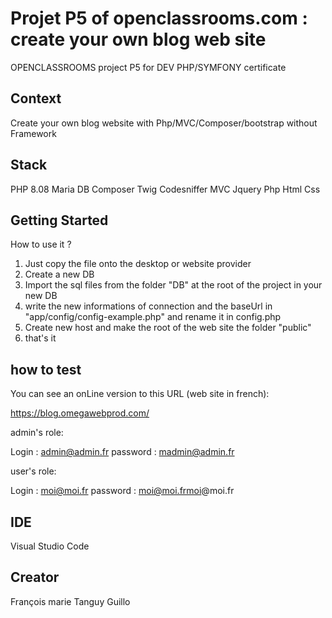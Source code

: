 # Projet P5 of openclassrooms.com : create your own blog web site

OPENCLASSROOMS project P5 for DEV PHP/SYMFONY certificate

## Context

Create your own blog website with Php/MVC/Composer/bootstrap without Framework

## Stack

 PHP 8.08
 Maria DB
 Composer
 Twig
 Codesniffer
 MVC
 Jquery
 Php
 Html
 Css

## Getting Started

How to use it ?

1) Just copy the file onto the desktop or website provider
2) Create a new DB
3) Import the sql files from the folder "DB" at the root of the project in your new DB
4) write the new informations of connection and the baseUrl  in "app/config/config-example.php" and rename it in config.php
5) Create new host and make the root of the web site the folder "public"
6) that's it

## how to test

You can see an onLine version to this URL (web site in french):

<https://blog.omegawebprod.com/>

admin's role:

Login : admin@admin.fr
password : madmin@admin.fr

user's role:

Login : moi@moi.fr
password : moi@moi.frmoi@moi.fr

## IDE

Visual Studio Code

## Creator

François marie Tanguy Guillo
